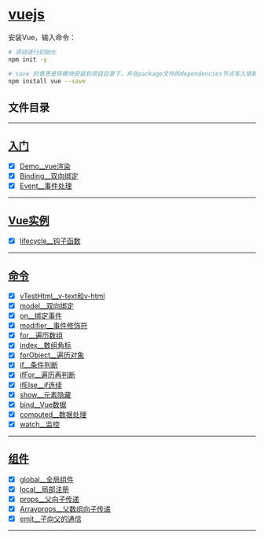 
# [vuejs](../README.md)

安装Vue，输入命令：

```bash
# 项目进行初始化
npm init -y
```


```bash
# save 的意思是将模块安装到项目目录下，并在package文件的dependencies节点写入依赖
npm install vue --save
```


## 文件目录 


------------------

## [入门](src/main/webapp/com/cpucode/first)

- [x] [Demo__vue渲染](src/main/webapp/com/cpucode/first/Demo.html)
- [x] [Binding__双向绑定](src/main/webapp/com/cpucode/first/Binding.html)
- [x] [Event__事件处理](src/main/webapp/com/cpucode/first/Event.html)

-----------------

## [Vue实例](src/main/webapp/com/cpucode/lifecycle)

- [x] [lifecycle__钩子函数](src/main/webapp/com/cpucode/lifecycle/lifecycle.html)

-----------------

## [命令](src/main/webapp/com/cpucode/command)

- [x] [vTestHtml__v-text和v-html](src/main/webapp/com/cpucode/command/vTestHtml.html)
- [x] [model__双向绑定](src/main/webapp/com/cpucode/command/model.html)
- [x] [on__绑定事件](src/main/webapp/com/cpucode/command/on.html)
- [x] [modifier__事件修饰符](src/main/webapp/com/cpucode/command/modifier.html)
- [x] [for__遍历数组](src/main/webapp/com/cpucode/command/for.html)
- [x] [index__数组角标](src/main/webapp/com/cpucode/command/index.html)
- [x] [forObject__遍历对象](src/main/webapp/com/cpucode/command/forObject.html)
- [x] [if__条件判断](src/main/webapp/com/cpucode/command/if.html)
- [x] [ifFor__遍历再判断](src/main/webapp/com/cpucode/command/ifFor.html)
- [x] [ifElse__if连续](src/main/webapp/com/cpucode/command/ifElse.html)
- [x] [show__元素隐藏](src/main/webapp/com/cpucode/command/show.html)
- [x] [bind__Vue数据](src/main/webapp/com/cpucode/command/bind.html)
- [x] [computed__数据处理](src/main/webapp/com/cpucode/command/computed.html)
- [x] [watch__监控](src/main/webapp/com/cpucode/command/watch.html)

-------------------

## [组件](src/main/webapp/com/cpucode/assembly)

- [x] [global__全局组件](src/main/webapp/com/cpucode/assembly/global.html)
- [x] [local__局部注册](src/main/webapp/com/cpucode/assembly/local.html)
- [x] [props__父向子传递](src/main/webapp/com/cpucode/assembly/props.html)
- [x] [Arrayprops__父数组向子传递](src/main/webapp/com/cpucode/assembly/Arrayprops.html)
- [x] [emit__子向父的通信](src/main/webapp/com/cpucode/assembly/emit.html)

----------------


